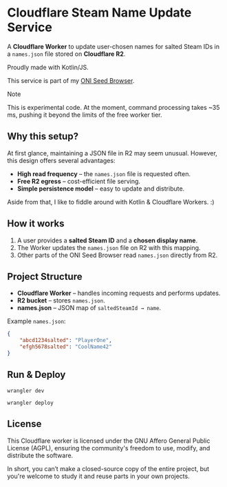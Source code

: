 # Cloudflare Steam Name Update Service

A **Cloudflare Worker** to update user-chosen names for salted Steam IDs in a `names.json` file stored on **Cloudflare R2**.

Proudly made with Kotlin/JS.

This service is part of my [ONI Seed Browser](https://stefan-oltmann.de/oni-seed-browser).

> [!NOTE]  
> This is experimental code. At the moment, command processing takes ~35 ms, pushing it beyond the limits of the free worker tier.

## Why this setup?

At first glance, maintaining a JSON file in R2 may seem unusual. However, this design offers several advantages:

- **High read frequency** – the `names.json` file is requested often.
- **Free R2 egress** – cost-efficient file serving.
- **Simple persistence model** – easy to update and distribute.

Aside from that, I like to fiddle around with Kotlin & Cloudflare Workers. :)

## How it works

1. A user provides a **salted Steam ID** and a **chosen display name**.
2. The Worker updates the `names.json` file on R2 with this mapping.
3. Other parts of the ONI Seed Browser read `names.json` directly from R2.

## Project Structure

- **Cloudflare Worker** – handles incoming requests and performs updates.
- **R2 bucket** – stores `names.json`.
- **names.json** – JSON map of `saltedSteamId → name`.

Example `names.json`:

```json
{
    "abcd1234salted": "PlayerOne",
    "efgh5678salted": "CoolName42"
}
```

## Run & Deploy

```
wrangler dev
```

```
wrangler deploy
```

## License

This Cloudflare worker is licensed under the GNU Affero General Public License (AGPL),
ensuring the community's freedom to use, modify, and distribute the software.

In short, you can’t make a closed-source copy of the entire project,
but you're welcome to study it and reuse parts in your own projects.
